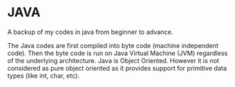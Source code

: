 # JAVA
A backup of my codes in java from beginner to advance.

The Java codes are first compiled into byte code (machine independent code). Then the byte code is run on Java Virtual Machine (JVM) regardless of the underlying architecture. 
Java is Object Oriented. However it is not considered as pure object oriented as it provides support for primitive data types (like int, char, etc).
